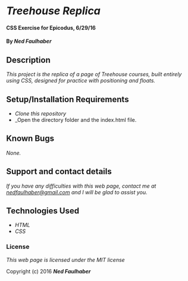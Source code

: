 # _Treehouse Replica_

#### CSS Exercise for Epicodus, 6/29/16

#### By _**Ned Faulhaber**_

## Description

_This project is the replica of a page of Treehouse courses, built entirely using CSS, designed for practice with positioning and floats._

## Setup/Installation Requirements

* _Clone this repository_
* _Open the directory folder and the index.html file.

## Known Bugs

_None._

## Support and contact details

_If you have any difficulties with this web page, contact me at nedfaulhaber@gmail.com and I will be glad to assist you._

## Technologies Used

* _HTML_
* _CSS_

### License

*This web page is licensed under the MIT license*

Copyright (c) 2016 **_Ned Faulhaber_**

